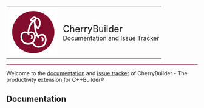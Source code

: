 <section>
<table border="0" style="width:100%">
  <tr>
    <td>
        <img src="img/cherrybuilder_128.png">
    </td>
    <td>
        <font size ="5">
            CherryBuilder
        </font>
        <br>
        <font size="3">
            Documentation and Issue Tracker
        </font>
    </td> 
  </tr>
</table>

<hr style="border: none; height: 1px; color: #820d2d; background: #820d2d;"/>
</section>

Welcome to the [documentation](#Documentation) and [issue tracker](https://github.com/FlKo/CherryBuilder-Doc/issues) of CherryBuilder - The productivity extension for C++Builder®

## Documentation